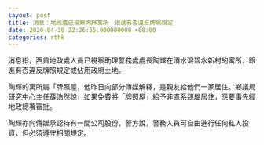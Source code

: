 ```yaml
---
layout: post
title: 消息：地政處已視察陶輝寓所　跟進有否違反牌照規定
date: 2020-04-30 22:26:55.000000000 +08:00
categories: rthk
---
```


消息指，西貢地政處人員已視察助理警務處處長陶輝在清水灣碧水新村的寓所，跟進有否違反牌照規定或佔用政府土地。

陶輝的寓所屬「牌照屋，他昨日向部分傳媒解釋，是親友給他們一家居住。鄉議局研究中心主任薛浩然說，如果免費將「牌照屋」給予非直系親屬居住，應要事先經地政總署審批。

陶輝亦向傳媒承認持有一間公司股份，警方說，警務人員可自由進行任何私人投資，但必須遵守相關規定。
